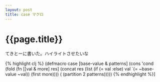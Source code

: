 ```yaml
---
layout: post
title: case マクロ
---
```


# {{page.title}}

てきとーに書いた。ハイライトさせたいな

{% highlight clj %}
(defmacro case [base-value &amp; patterns]
 (cons
  'cond
  (fold (fn [[val &amp; more] res]
         (concat res (list (if (= val :else) val `(= ~base-value ~val)) (first more)))) (
    (partition 2 patterns)))))
{% endhighlight %}]
